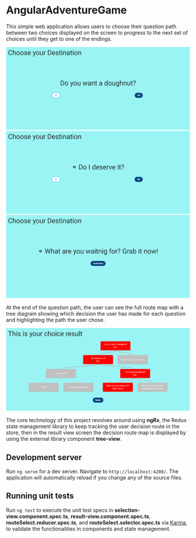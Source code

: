# AngularAdventureGame

This simple web application allows users to choose their question path between two choices displayed on the screen to progress to the next set of choices until they get to one of the endings.

<img src="https://github.com/chrisnumber49/angular-adventure-game/blob/main/screen%20shot/Screenshot%202024-09-01%20125407.png" width="700" >
<img src="https://github.com/chrisnumber49/angular-adventure-game/blob/main/screen%20shot/Screenshot%202024-09-01%20125422.png" width="700" >
<img src="https://github.com/chrisnumber49/angular-adventure-game/blob/main/screen%20shot/Screenshot%202024-09-01%20125436.png" width="700" >

At the end of the question path, the user can see the full route map with a tree diagram showing which decision the user has made for each question and highlighting the path the user chose.

<img src="https://github.com/chrisnumber49/angular-adventure-game/blob/main/screen%20shot/Screenshot%202024-09-01%20125446.png" width="700" >

The core technology of this project revolves around using **ngRx**, the Redux state management library to keep tracking the user decision route in the store, then in the result view screen the decision route map is displayed by using the external library component **tree-view**.

## Development server

Run `ng serve` for a dev server. Navigate to `http://localhost:4200/`. The application will automatically reload if you change any of the source files.

## Running unit tests

Run `ng test` to execute the unit test specs in **selection-view.component.spec.ts**, **result-view.component.spec.ts**, **routeSelect.reducer.spec.ts**, and **routeSelect.selector.spec.ts** via [Karma](https://karma-runner.github.io), to validate the functionalities in components and state management.
